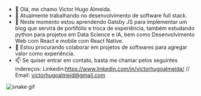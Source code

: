 - 👋 Olá, me chamo Victor Hugo Almeida.
- 👀 Atualmente trabalhando no desenvolvimento de software full stack.
- 🌱 Neste momento estou aprendendo Gatsby JS para implementar um blog que servirá de portifólio e troca de experiência, também estudando python para projetos em Data Science e IA, bem como Desenvolvimento Web com React e mobile com React Native.
- 💞️ Estou procurando colaborar em projetos de softwares para agregar valor como experiência.
- 📫 Se quiser entrar em contato, basta me chamar pelos seguintes indereços: 
Linkedin:https://www.linkedin.com/in/victorhugoalmeida/
// Email: victorhugoalmeid@gmail.com


![snake gif](https://github.com/victorhugoalmeid/readme/blob/output/github-contribution-grid-snake.svg)

